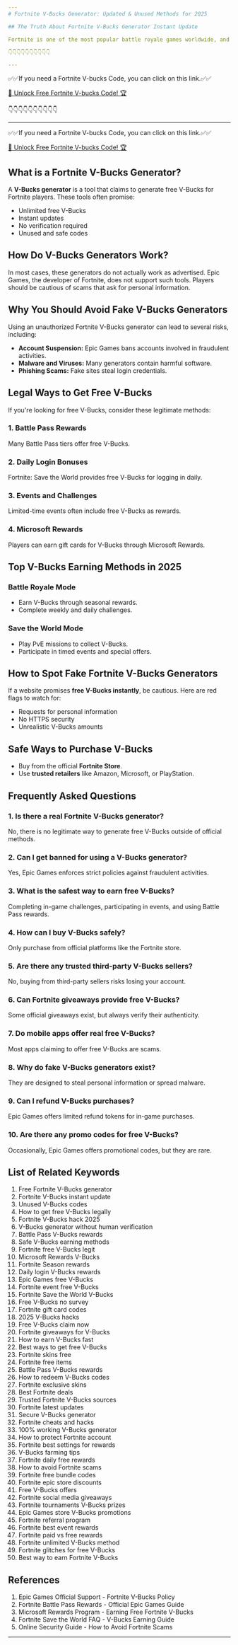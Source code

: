 ```yaml
---
# Fortnite V-Bucks Generator: Updated & Unused Methods for 2025

## The Truth About Fortnite V-Bucks Generator Instant Update

Fortnite is one of the most popular battle royale games worldwide, and V-Bucks are its primary in-game currency. Many players search for a **Fortnite V-Bucks generator**, hoping to earn free V-Bucks instantly. However, the reality of these generators and how they work might surprise you.

👇👇👇👇👇👇👇👇👇👇

---
```


✅✅If you need a  Fortnite V-bucks Code, you can click on this link.✅✅

[🚀 Unlock Free Fortnite V-bucks Code! 🏆 ](https://therewardgate.com/free-fortnite-code/)

👇👇👇👇👇👇👇👇👇👇

---

✅✅If you need a  Fortnite V-bucks Code, you can click on this link.✅✅

[🚀 Unlock Free Fortnite V-bucks Code! 🏆 ](https://therewardgate.com/free-fortnite-code/)

## What is a Fortnite V-Bucks Generator?

A **V-Bucks generator** is a tool that claims to generate free V-Bucks for Fortnite players. These tools often promise:
- Unlimited free V-Bucks
- Instant updates
- No verification required
- Unused and safe codes

## How Do V-Bucks Generators Work?

In most cases, these generators do not actually work as advertised. Epic Games, the developer of Fortnite, does not support such tools. Players should be cautious of scams that ask for personal information.

## Why You Should Avoid Fake V-Bucks Generators

Using an unauthorized Fortnite V-Bucks generator can lead to several risks, including:

- **Account Suspension:** Epic Games bans accounts involved in fraudulent activities.
- **Malware and Viruses:** Many generators contain harmful software.
- **Phishing Scams:** Fake sites steal login credentials.

## Legal Ways to Get Free V-Bucks

If you're looking for free V-Bucks, consider these legitimate methods:

### 1. **Battle Pass Rewards**
Many Battle Pass tiers offer free V-Bucks.

### 2. **Daily Login Bonuses**
Fortnite: Save the World provides free V-Bucks for logging in daily.

### 3. **Events and Challenges**
Limited-time events often include free V-Bucks as rewards.

### 4. **Microsoft Rewards**
Players can earn gift cards for V-Bucks through Microsoft Rewards.

## Top V-Bucks Earning Methods in 2025

### Battle Royale Mode
- Earn V-Bucks through seasonal rewards.
- Complete weekly and daily challenges.

### Save the World Mode
- Play PvE missions to collect V-Bucks.
- Participate in timed events and special offers.

## How to Spot Fake Fortnite V-Bucks Generators

If a website promises **free V-Bucks instantly**, be cautious. Here are red flags to watch for:
- Requests for personal information
- No HTTPS security
- Unrealistic V-Bucks amounts

## Safe Ways to Purchase V-Bucks

- Buy from the official **Fortnite Store**.
- Use **trusted retailers** like Amazon, Microsoft, or PlayStation.

## Frequently Asked Questions

### 1. **Is there a real Fortnite V-Bucks generator?**
No, there is no legitimate way to generate free V-Bucks outside of official methods.

### 2. **Can I get banned for using a V-Bucks generator?**
Yes, Epic Games enforces strict policies against fraudulent activities.

### 3. **What is the safest way to earn free V-Bucks?**
Completing in-game challenges, participating in events, and using Battle Pass rewards.

### 4. **How can I buy V-Bucks safely?**
Only purchase from official platforms like the Fortnite store.

### 5. **Are there any trusted third-party V-Bucks sellers?**
No, buying from third-party sellers risks losing your account.

### 6. **Can Fortnite giveaways provide free V-Bucks?**
Some official giveaways exist, but always verify their authenticity.

### 7. **Do mobile apps offer real free V-Bucks?**
Most apps claiming to offer free V-Bucks are scams.

### 8. **Why do fake V-Bucks generators exist?**
They are designed to steal personal information or spread malware.

### 9. **Can I refund V-Bucks purchases?**
Epic Games offers limited refund tokens for in-game purchases.

### 10. **Are there any promo codes for free V-Bucks?**
Occasionally, Epic Games offers promotional codes, but they are rare.

## List of Related Keywords

1. Free Fortnite V-Bucks generator  
2. Fortnite V-Bucks instant update  
3. Unused V-Bucks codes  
4. How to get free V-Bucks legally  
5. Fortnite V-Bucks hack 2025  
6. V-Bucks generator without human verification  
7. Battle Pass V-Bucks rewards  
8. Safe V-Bucks earning methods  
9. Fortnite free V-Bucks legit  
10. Microsoft Rewards V-Bucks  
11. Fortnite Season rewards  
12. Daily login V-Bucks rewards  
13. Epic Games free V-Bucks  
14. Fortnite event free V-Bucks  
15. Fortnite Save the World V-Bucks  
16. Free V-Bucks no survey  
17. Fortnite gift card codes  
18. 2025 V-Bucks hacks  
19. Free V-Bucks claim now  
20. Fortnite giveaways for V-Bucks  
21. How to earn V-Bucks fast  
22. Best ways to get free V-Bucks  
23. Fortnite skins free  
24. Fortnite free items  
25. Battle Pass V-Bucks rewards  
26. How to redeem V-Bucks codes  
27. Fortnite exclusive skins  
28. Best Fortnite deals  
29. Trusted Fortnite V-Bucks sources  
30. Fortnite latest updates  
31. Secure V-Bucks generator  
32. Fortnite cheats and hacks  
33. 100% working V-Bucks generator  
34. How to protect Fortnite account  
35. Fortnite best settings for rewards  
36. V-Bucks farming tips  
37. Fortnite daily free rewards  
38. How to avoid Fortnite scams  
39. Fortnite free bundle codes  
40. Fortnite epic store discounts  
41. Free V-Bucks offers  
42. Fortnite social media giveaways  
43. Fortnite tournaments V-Bucks prizes  
44. Epic Games store V-Bucks promotions  
45. Fortnite referral program  
46. Fortnite best event rewards  
47. Fortnite paid vs free rewards  
48. Fortnite unlimited V-Bucks method  
49. Fortnite glitches for free V-Bucks  
50. Best way to earn Fortnite V-Bucks  

## References

1. Epic Games Official Support - Fortnite V-Bucks Policy  
2. Fortnite Battle Pass Rewards - Official Epic Games Guide  
3. Microsoft Rewards Program - Earning Free Fortnite V-Bucks  
4. Fortnite Save the World FAQ - V-Bucks Earning Guide  
5. Online Security Guide - How to Avoid Fortnite Scams  

---
